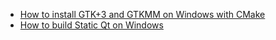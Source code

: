  - [How to install GTK+3 and GTKMM on Windows with CMake](https://thegameratort.github.io/gtkmm_tutorial)
 - [How to build Static Qt on Windows](https://thegameratort.github.io/qt_static/main)

